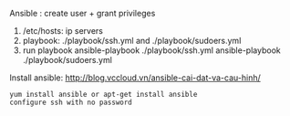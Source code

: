 Ansible : create user + grant privileges

1. /etc/hosts: ip servers
2. playbook: ./playbook/ssh.yml and ./playbook/sudoers.yml
3. run playbook
	ansible-playbook ./playbook/ssh.yml
	ansible-playbook ./playbook/sudoers.yml
	
Install ansible: http://blog.vccloud.vn/ansible-cai-dat-va-cau-hinh/
	
	yum install ansible or apt-get install ansible
	configure ssh with no password

